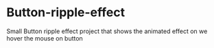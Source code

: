 # Button-ripple-effect
Small Button ripple effect project that shows the animated effect on we hover the mouse on button
